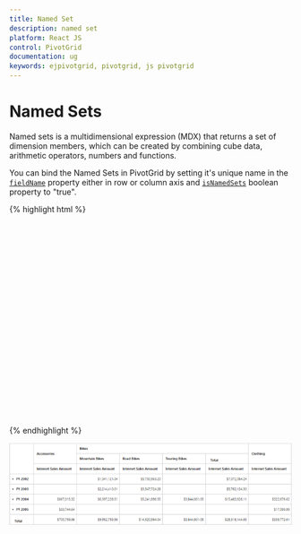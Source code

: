 ```yaml
---
title: Named Set
description: named set
platform: React JS
control: PivotGrid
documentation: ug
keywords: ejpivotgrid, pivotgrid, js pivotgrid
---
```


# Named Sets

Named sets is a multidimensional expression (MDX) that returns a set of dimension members, which can be created by combining cube data, arithmetic operators, numbers and functions.

You can bind the Named Sets in PivotGrid by setting it's unique name in the [`fieldName`](/api/js/ejpivotgrid#members:datasource-rows-fieldname) property either in row or column axis and [`isNamedSets`](/api/js/ejpivotgrid#members:datasource-columns-isnamedsets) boolean property to "true".

{% highlight html %}

<!--Create a tag which acts as a container for PivotGrid-->
 <div id="PivotGrid1" style="height: 350px; width: 100%; overflow: auto"></div>
<script type="text/babel">
    var Olap_dataSource={
        data: "http://bi.syncfusion.com/olap/msmdpump.dll", 
        catalog: "Adventure Works DW 2008 SE", //"Adventure Works DW 2008 SEtandard Edition
        cube: "Adventure Works", rows: [{ fieldName: "[Date].[Fiscal]" }], columns: [{ fieldName: "[Core Product Group]", isNamedSets: true }],
        values: [{ measures: [{ fieldName: "[Measures].[Internet Sales Amount]" }, axis: "columns" }]    
    };
    $(function(){
        ReactDOM.render(
            <EJ.PivotGrid id="Olap" dataSource= {Olap_dataSource}></EJ.PivotGrid>,
            document.getElementById('PivotGrid1')
        );
    });
</script>

{% endhighlight %}

![](KPI_images/namedset.png)
